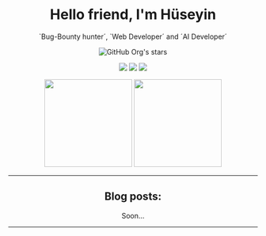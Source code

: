 <h1 align="center">
    Hello friend, I'm Hüseyin 
</h1>
<p align="center">
 `Bug-Bounty hunter´, `Web Developer´ and ´AI Developer´
</p>
<p align="center">
<img alt="GitHub Org's stars" src="https://img.shields.io/github/stars/HuseyinOzlu?color=red&label=stars&logo=github&style=for-the-badge">
</p>

<p align="center">
<a href="https://www.linkedin.com/in/h%C3%BCseyin-%C3%B6zl%C3%BC/"><img src="https://img.shields.io/badge/LINKEDIN-D14836?style=for-the-badge&logo=linkedin&logoColor=white&color=blue"></a>
<a href="https://www.instagram.com/huseyinoozlu/"><img src="https://img.shields.io/badge/INSTAGRAM-D14836?style=for-the-badge&logo=instagram&logoColor=white&color=green"></a>
<a href="https://twitter.com/_hozlu_"><img src="https://img.shields.io/badge/TWITTER-D14836?style=for-the-badge&logo=twitter&logoColor=white&color=black"></a>
</p>
<p align="center">
    <img height=177 src="https://github-readme-stats.vercel.app/api?username=HuseyinOzlu&show_icons=true&bg_color=0d1117&text_color=bdc3c7&title_color=f1c40f&icon_color=f1c40f&hide_border=true"> <img height=177 src="https://github-readme-stats.vercel.app/api/top-langs/?username=HuseyinOzlu&bg_color=0d1117&text_color=bdc3c7&title_color=f1c40f&hide_border=true&layout=compact&langs_count=8">

</p>

<hr>
<h2 align="center"> Blog posts:</h2>
<!-- BLOG-POST-LIST:START -->
 <p align="center"> Soon...</p>
<!-- BLOG-POST-LIST:END -->
 <hr>

<!--
**HuseyinOzlu/HuseyinOzlu** is a ✨ _special_ ✨ repository because its `README.md` (this file) appears on your GitHub profile.

Here are some ideas to get you started:

- 🔭 I’m currently working on ...
- 🌱 I’m currently learning ...
- 👯 I’m looking to collaborate on ...
- 🤔 I’m looking for help with ...
- 💬 Ask me about ...
- 📫 How to reach me: ...
- 😄 Pronouns: ...
- ⚡ Fun fact: ...
-->
